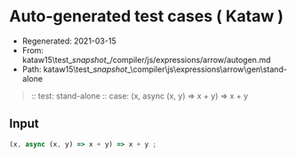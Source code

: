 # Auto-generated test cases ( Kataw )
- Regenerated: 2021-03-15
- From: kataw15\test\__snapshot__/compiler/js/expressions/arrow/autogen.md
- Path: kataw15\test\__snapshot__\compiler\js\expressions\arrow\gen\stand-alone
> :: test: stand-alone
> :: case: (x, async (x, y) => x + y) => x + y
## Input

`````js
(x, async (x, y) => x + y) => x + y ;
`````
